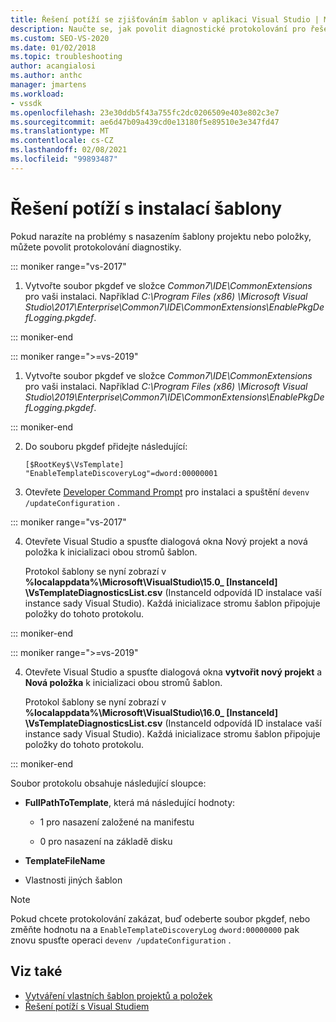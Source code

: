 ```yaml
---
title: Řešení potíží se zjišťováním šablon v aplikaci Visual Studio | Microsoft Docs
description: Naučte se, jak povolit diagnostické protokolování pro řešení potíží s nasazením vlastních projektů a šablon v sadě Visual Studio SDK.
ms.custom: SEO-VS-2020
ms.date: 01/02/2018
ms.topic: troubleshooting
author: acangialosi
ms.author: anthc
manager: jmartens
ms.workload:
- vssdk
ms.openlocfilehash: 23e30ddb5f43a755fc2dc0206509e403e802c3e7
ms.sourcegitcommit: ae6d47b09a439cd0e13180f5e89510e3e347fd47
ms.translationtype: MT
ms.contentlocale: cs-CZ
ms.lasthandoff: 02/08/2021
ms.locfileid: "99893487"
---
```

# <a name="troubleshooting-template-installation"></a>Řešení potíží s instalací šablony

Pokud narazíte na problémy s nasazením šablony projektu nebo položky, můžete povolit protokolování diagnostiky.

::: moniker range="vs-2017"

1. Vytvořte soubor pkgdef ve složce *Common7\IDE\CommonExtensions* pro vaši instalaci. Například *C:\Program Files (x86) \Microsoft Visual Studio\2017\Enterprise\Common7\IDE\CommonExtensions\EnablePkgDefLogging.pkgdef*.

::: moniker-end

::: moniker range=">=vs-2019"

1. Vytvořte soubor pkgdef ve složce *Common7\IDE\CommonExtensions* pro vaši instalaci. Například *C:\Program Files (x86) \Microsoft Visual Studio\2019\Enterprise\Common7\IDE\CommonExtensions\EnablePkgDefLogging.pkgdef*.

::: moniker-end

2. Do souboru pkgdef přidejte následující:

    ```
    [$RootKey$\VsTemplate]
    "EnableTemplateDiscoveryLog"=dword:00000001
    ```

3. Otevřete [Developer Command Prompt](/dotnet/framework/tools/developer-command-prompt-for-vs) pro instalaci a spuštění `devenv /updateConfiguration` .

::: moniker range="vs-2017"

4. Otevřete Visual Studio a spusťte dialogová okna Nový projekt a nová položka k inicializaci obou stromů šablon.

   Protokol šablony se nyní zobrazí v **%localappdata%\Microsoft\VisualStudio\15.0_ [InstanceId] \VsTemplateDiagnosticsList.csv** (InstanceId odpovídá ID instalace vaší instance sady Visual Studio). Každá inicializace stromu šablon připojuje položky do tohoto protokolu.

::: moniker-end

::: moniker range=">=vs-2019"

4. Otevřete Visual Studio a spusťte dialogová okna **vytvořit nový projekt** a **Nová položka** k inicializaci obou stromů šablon.

   Protokol šablony se nyní zobrazí v **%localappdata%\Microsoft\VisualStudio\16.0_ [InstanceId] \VsTemplateDiagnosticsList.csv** (InstanceId odpovídá ID instalace vaší instance sady Visual Studio). Každá inicializace stromu šablon připojuje položky do tohoto protokolu.

::: moniker-end

Soubor protokolu obsahuje následující sloupce:

- **FullPathToTemplate**, která má následující hodnoty:

  - 1 pro nasazení založené na manifestu

  - 0 pro nasazení na základě disku

- **TemplateFileName**

- Vlastnosti jiných šablon

> [!NOTE]
> Pokud chcete protokolování zakázat, buď odeberte soubor pkgdef, nebo změňte hodnotu na a `EnableTemplateDiscoveryLog` `dword:00000000` pak znovu spusťte operaci `devenv /updateConfiguration` .

## <a name="see-also"></a>Viz také

- [Vytváření vlastních šablon projektů a položek](creating-custom-project-and-item-templates.md)
- [Řešení potíží s Visual Studiem](/troubleshoot/visualstudio/welcome-visual-studio/)

